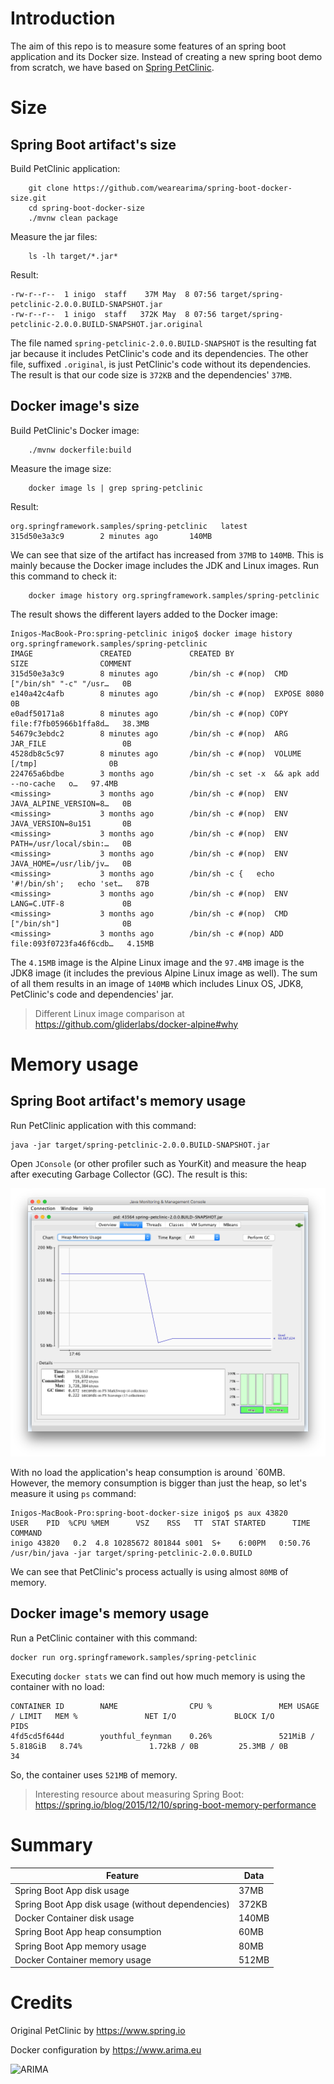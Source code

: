 # Introduction

The aim of this repo is to measure some features of an spring boot application and its Docker size. 
Instead of creating a new spring boot demo from scratch, we have based on 
[Spring PetClinic](https://github.com/spring-projects/spring-petclinic).

#  Size

## Spring Boot artifact's size

Build PetClinic application:

```
    git clone https://github.com/wearearima/spring-boot-docker-size.git
    cd spring-boot-docker-size
    ./mvnw clean package
```

Measure the jar files:

```
    ls -lh target/*.jar*
```

Result:

```
-rw-r--r--  1 inigo  staff    37M May  8 07:56 target/spring-petclinic-2.0.0.BUILD-SNAPSHOT.jar
-rw-r--r--  1 inigo  staff   372K May  8 07:56 target/spring-petclinic-2.0.0.BUILD-SNAPSHOT.jar.original
```

The file named `spring-petclinic-2.0.0.BUILD-SNAPSHOT` is the resulting fat jar because it includes
PetClinic's code and its dependencies. The other file, suffixed `.original`, is just PetClinic's code
without its dependencies. The result is that our code size is `372KB` and the dependencies' `37MB`. 

## Docker image's size

Build PetClinic's Docker image:

```
    ./mvnw dockerfile:build
```

Measure the image size:

```
    docker image ls | grep spring-petclinic
```

Result:

```
org.springframework.samples/spring-petclinic   latest              315d50e3a3c9        2 minutes ago       140MB
```

We can see that size of the artifact has increased from `37MB` to `140MB`. This is mainly because the 
Docker image includes the JDK and Linux images. Run this command to check it:

```
    docker image history org.springframework.samples/spring-petclinic
```

The result shows the different layers added to the Docker image:

```
Inigos-MacBook-Pro:spring-petclinic inigo$ docker image history org.springframework.samples/spring-petclinic
IMAGE               CREATED             CREATED BY                                      SIZE                COMMENT
315d50e3a3c9        8 minutes ago       /bin/sh -c #(nop)  CMD ["/bin/sh" "-c" "/usr…   0B                  
e140a42c4afb        8 minutes ago       /bin/sh -c #(nop)  EXPOSE 8080                  0B                  
e0adf50171a8        8 minutes ago       /bin/sh -c #(nop) COPY file:f7fb05966b1ffa8d…   38.3MB              
54679c3ebdc2        8 minutes ago       /bin/sh -c #(nop)  ARG JAR_FILE                 0B                  
4528db8c5c97        8 minutes ago       /bin/sh -c #(nop)  VOLUME [/tmp]                0B                  
224765a6bdbe        3 months ago        /bin/sh -c set -x  && apk add --no-cache   o…   97.4MB              
<missing>           3 months ago        /bin/sh -c #(nop)  ENV JAVA_ALPINE_VERSION=8…   0B                  
<missing>           3 months ago        /bin/sh -c #(nop)  ENV JAVA_VERSION=8u151       0B                  
<missing>           3 months ago        /bin/sh -c #(nop)  ENV PATH=/usr/local/sbin:…   0B                  
<missing>           3 months ago        /bin/sh -c #(nop)  ENV JAVA_HOME=/usr/lib/jv…   0B                  
<missing>           3 months ago        /bin/sh -c {   echo '#!/bin/sh';   echo 'set…   87B                 
<missing>           3 months ago        /bin/sh -c #(nop)  ENV LANG=C.UTF-8             0B                  
<missing>           3 months ago        /bin/sh -c #(nop)  CMD ["/bin/sh"]              0B                  
<missing>           3 months ago        /bin/sh -c #(nop) ADD file:093f0723fa46f6cdb…   4.15MB
```

The `4.15MB` image is the Alpine Linux image and the `97.4MB` image is the JDK8 image (it 
includes the previous Alpine Linux image as well). The sum of all them results in an image of
`140MB` which includes Linux OS, JDK8, PetClinic's code and dependencies' jar.  

> Different Linux image comparison at https://github.com/gliderlabs/docker-alpine#why 

# Memory usage

## Spring Boot artifact's memory usage

Run PetClinic application with this command:

```
java -jar target/spring-petclinic-2.0.0.BUILD-SNAPSHOT.jar
```

Open `JConsole` (or other profiler such as YourKit) and measure the heap after executing Garbage Collector (GC). The 
result is this:

![jconsole-result](jconsole/result.png)

With no load the application's heap consumption is around `60MB. However, the memory consumption is bigger than just the
heap, so let's measure it using ``ps`` command:

```
Inigos-MacBook-Pro:spring-boot-docker-size inigo$ ps aux 43820
USER    PID  %CPU %MEM      VSZ    RSS   TT  STAT STARTED      TIME COMMAND
inigo 43820   0.2  4.8 10285672 801844 s001  S+    6:00PM   0:50.76 /usr/bin/java -jar target/spring-petclinic-2.0.0.BUILD
```

We can see that PetClinic's process actually is using almost `80MB` of memory.  

## Docker image's memory usage

Run a PetClinic container with this command:

```
docker run org.springframework.samples/spring-petclinic
```

Executing ``docker stats`` we can find out how much memory is using the container with no load:

```
CONTAINER ID        NAME                CPU %               MEM USAGE / LIMIT   MEM %               NET I/O             BLOCK I/O           PIDS
4fd5cd5f644d        youthful_feynman    0.26%               521MiB / 5.818GiB   8.74%               1.72kB / 0B         25.3MB / 0B         34
```

So, the container uses ``521MB`` of memory. 

> Interesting resource about measuring Spring Boot: https://spring.io/blog/2015/12/10/spring-boot-memory-performance

# Summary

| Feature                                           | Data          |
| ------------------------------------------------- | ------------- |
| Spring Boot App disk usage                        | 37MB          |
| Spring Boot App disk usage (without dependencies) | 372KB         |
| Docker Container disk usage                       | 140MB         |
| Spring Boot App heap consumption                  | 60MB          |
| Spring Boot App memory usage                      | 80MB          |
| Docker Container memory usage                     | 512MB         |


# Credits

Original PetClinic by https://www.spring.io

Docker configuration by https://www.arima.eu

![ARIMA](https://arima.eu/arima-claim.png)
